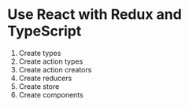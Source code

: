 # Use React with Redux and TypeScript

1. Create types
1. Create action types
1. Create action creators
1. Create reducers
1. Create store
1. Create components
